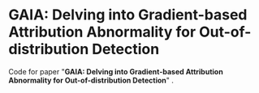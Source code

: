 # **GAIA: Delving into Gradient-based Attribution Abnormality for Out-of-distribution Detection**

Code for paper "**GAIA: Delving into Gradient-based Attribution Abnormality for Out-of-distribution Detection**" .


